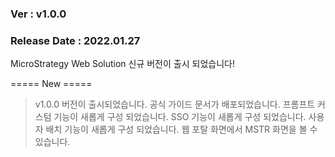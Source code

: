 ### Ver : v1.0.0
### Release Date : 2022.01.27

MicroStrategy Web Solution 신규 버전이 출시 되었습니다!

===== New =====
 > v1.0.0 버전이 출시되었습니다. 
 > 공식 가이드 문서가 배포되었습니다. 
 > 프롬프트 커스텀 기능이 새롭게 구성 되었습니다. 
 > SSO 기능이 새롭게 구성 되었습니다. 
 > 사용자 배치 기능이 새롭게 구성 되었습니다. 
 > 웹 포탈 화면에서 MSTR 화면을 볼 수 있습니다. 

